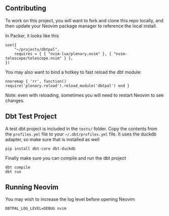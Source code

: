 ## Contributing

To work on this project, you will want to fork and clone this repo locally,
and then update your Neovim package manager to reference the local install.

In Packer, it looks like this
```
use({
    "~/projects/dbtpal",
    requires = { { "nvim-lua/plenary.nvim" }, { "nvim-telescope/telescope.nvim" } },
})
```

You may also want to bind a hotkey to fast reload the dbt module:

```
nnoremap { 'rr', function() require('plenary.reload').reload_module('dbtpal') end }
```

Note: even with reloading, sometimes you will need to restart Neovim to see
changes.

## Dbt Test Project

A test dbt project is included in the `tests/` folder. Copy the contents from
the `profiles.yml` file to your `~/.dbt/profiles.yml` file. It uses the duckdb
adapter, so make sure that is installed as well

```
pip install dbt-core dbt-duckdb
```

Finally make sure you can compile and run the dbt project

```
dbt compile
dbt run
```

## Running Neovim

You may wish to increase the log level before opening Neovim

```
DBTPAL_LOG_LEVEL=DEBUG nvim
```

